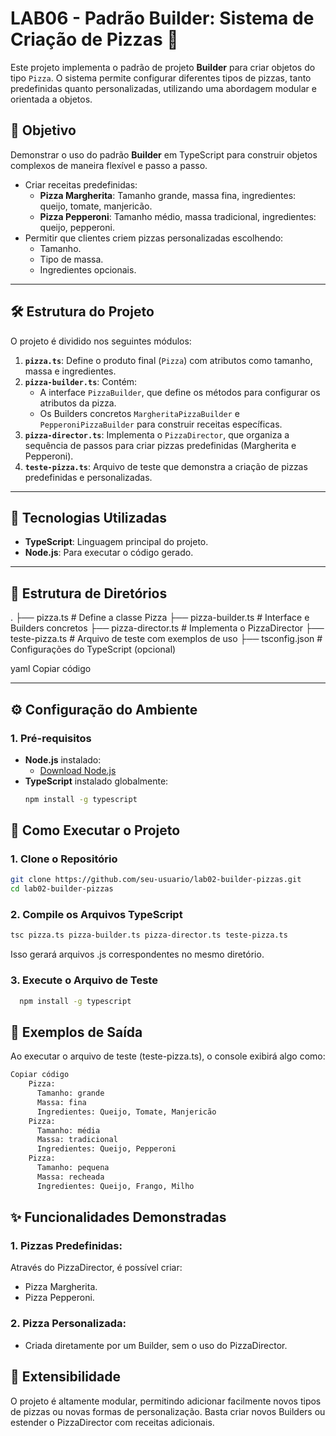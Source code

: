 # LAB06 - Padrão Builder: Sistema de Criação de Pizzas 🍕

Este projeto implementa o padrão de projeto **Builder** para criar objetos do tipo `Pizza`. O sistema permite configurar diferentes tipos de pizzas, tanto predefinidas quanto personalizadas, utilizando uma abordagem modular e orientada a objetos.

## 🚀 Objetivo

Demonstrar o uso do padrão **Builder** em TypeScript para construir objetos complexos de maneira flexível e passo a passo.

- Criar receitas predefinidas:
  - **Pizza Margherita**: Tamanho grande, massa fina, ingredientes: queijo, tomate, manjericão.
  - **Pizza Pepperoni**: Tamanho médio, massa tradicional, ingredientes: queijo, pepperoni.
- Permitir que clientes criem pizzas personalizadas escolhendo:
  - Tamanho.
  - Tipo de massa.
  - Ingredientes opcionais.

---

## 🛠️ Estrutura do Projeto

O projeto é dividido nos seguintes módulos:

1. **`pizza.ts`**: Define o produto final (`Pizza`) com atributos como tamanho, massa e ingredientes.
2. **`pizza-builder.ts`**: Contém:
   - A interface `PizzaBuilder`, que define os métodos para configurar os atributos da pizza.
   - Os Builders concretos `MargheritaPizzaBuilder` e `PepperoniPizzaBuilder` para construir receitas específicas.
3. **`pizza-director.ts`**: Implementa o `PizzaDirector`, que organiza a sequência de passos para criar pizzas predefinidas (Margherita e Pepperoni).
4. **`teste-pizza.ts`**: Arquivo de teste que demonstra a criação de pizzas predefinidas e personalizadas.

---

## 🔧 Tecnologias Utilizadas

- **TypeScript**: Linguagem principal do projeto.
- **Node.js**: Para executar o código gerado.

---

## 📂 Estrutura de Diretórios

. ├── pizza.ts # Define a classe Pizza ├── pizza-builder.ts # Interface e Builders concretos ├── pizza-director.ts # Implementa o PizzaDirector ├── teste-pizza.ts # Arquivo de teste com exemplos de uso ├── tsconfig.json # Configurações do TypeScript (opcional)

yaml
Copiar código

---

## ⚙️ Configuração do Ambiente

### 1. Pré-requisitos

- **Node.js** instalado:
  - [Download Node.js](https://nodejs.org/)
- **TypeScript** instalado globalmente:
  ```bash
  npm install -g typescript
  ```
  
## 🚀 Como Executar o Projeto
### 1. Clone o Repositório
```bash
git clone https://github.com/seu-usuario/lab02-builder-pizzas.git
cd lab02-builder-pizzas
```

### 2. Compile os Arquivos TypeScript
```bash
tsc pizza.ts pizza-builder.ts pizza-director.ts teste-pizza.ts
```
Isso gerará arquivos .js correspondentes no mesmo diretório.


### 3. Execute o Arquivo de Teste
```bash
  npm install -g typescript
```  
    
## 🧪 Exemplos de Saída
Ao executar o arquivo de teste (teste-pizza.ts), o console exibirá algo como:
```bash
Copiar código
    Pizza:
      Tamanho: grande
      Massa: fina
      Ingredientes: Queijo, Tomate, Manjericão
    Pizza:
      Tamanho: média
      Massa: tradicional
      Ingredientes: Queijo, Pepperoni
    Pizza:
      Tamanho: pequena
      Massa: recheada
      Ingredientes: Queijo, Frango, Milho    
```
     
## ✨ Funcionalidades Demonstradas
### 1. Pizzas Predefinidas:
  Através do PizzaDirector, é possível criar:
  - Pizza Margherita.
  - Pizza Pepperoni.
### 2. Pizza Personalizada:
  - Criada diretamente por um Builder, sem o uso do PizzaDirector.

## 🧱 Extensibilidade
O projeto é altamente modular, permitindo adicionar facilmente novos tipos de pizzas ou novas formas de personalização. Basta criar novos Builders ou estender o PizzaDirector com receitas adicionais.
